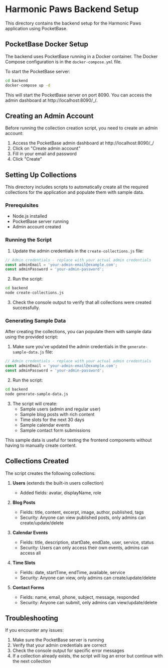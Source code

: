 # Harmonic Paws Backend Setup

This directory contains the backend setup for the Harmonic Paws application using PocketBase.

## PocketBase Docker Setup

The backend uses PocketBase running in a Docker container. The Docker Compose configuration is in the `docker-compose.yml` file.

To start the PocketBase server:

```bash
cd backend
docker-compose up -d
```

This will start the PocketBase server on port 8090. You can access the admin dashboard at http://localhost:8090/_/.

## Creating an Admin Account

Before running the collection creation script, you need to create an admin account:

1. Access the PocketBase admin dashboard at http://localhost:8090/_/
2. Click on "Create admin account"
3. Fill in your email and password
4. Click "Create"

## Setting Up Collections

This directory includes scripts to automatically create all the required collections for the application and populate them with sample data.

### Prerequisites

- Node.js installed
- PocketBase server running
- Admin account created

### Running the Script

1. Update the admin credentials in the `create-collections.js` file:

```javascript
// Admin credentials - replace with your actual admin credentials
const adminEmail = 'your-admin-email@example.com';
const adminPassword = 'your-admin-password';
```

2. Run the script:

```bash
cd backend
node create-collections.js
```

3. Check the console output to verify that all collections were created successfully.

### Generating Sample Data

After creating the collections, you can populate them with sample data using the provided script:

1. Make sure you've updated the admin credentials in the `generate-sample-data.js` file:

```javascript
// Admin credentials - replace with your actual admin credentials
const adminEmail = 'your-admin-email@example.com';
const adminPassword = 'your-admin-password';
```

2. Run the script:

```bash
cd backend
node generate-sample-data.js
```

3. The script will create:
   - Sample users (admin and regular user)
   - Sample blog posts with rich content
   - Time slots for the next 30 days
   - Sample calendar events
   - Sample contact form submissions

This sample data is useful for testing the frontend components without having to manually create content.

## Collections Created

The script creates the following collections:

1. **Users** (extends the built-in users collection)
   - Added fields: avatar, displayName, role

2. **Blog Posts**
   - Fields: title, content, excerpt, image, author, published, tags
   - Security: Anyone can view published posts, only admins can create/update/delete

3. **Calendar Events**
   - Fields: title, description, startDate, endDate, user, service, status
   - Security: Users can only access their own events, admins can access all

4. **Time Slots**
   - Fields: date, startTime, endTime, available, service
   - Security: Anyone can view, only admins can create/update/delete

5. **Contact Forms**
   - Fields: name, email, phone, subject, message, responded
   - Security: Anyone can submit, only admins can view/update/delete

## Troubleshooting

If you encounter any issues:

1. Make sure the PocketBase server is running
2. Verify that your admin credentials are correct
3. Check the console output for specific error messages
4. If a collection already exists, the script will log an error but continue with the next collection
